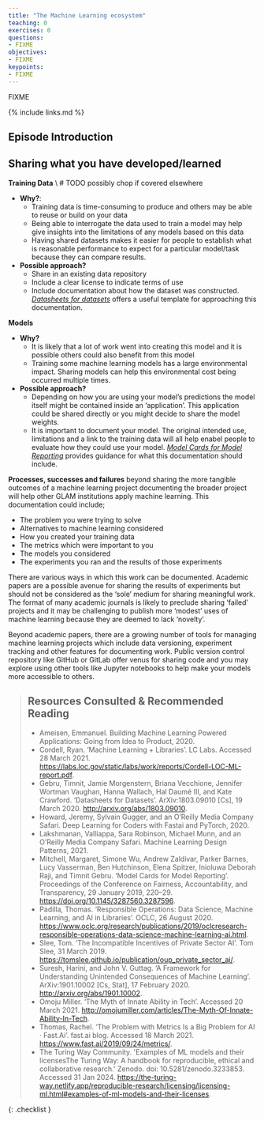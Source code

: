 ```yaml
---
title: "The Machine Learning ecosystem"
teaching: 0
exercises: 0
questions:
- FIXME
objectives:
- FIXME
keypoints:
- FIXME
---
```

FIXME

{% include links.md %}

## Episode Introduction





## Sharing what you have developed/learned 

**Training Data** 
\ # TODO possibly chop if covered elsewhere 
  - **Why?**:
    - Training data is time-consuming to produce and others may be able to reuse or build on your data
    - Being able to interrogate the data used to train a model may help give insights into the limitations of any models based on this data
    - Having shared datasets makes it easier for people to establish what is reasonable performance to expect for a particular model/task because they can compare results. 
  - **Possible approach?**
    - Share in an existing data repository
    - Include a clear license to indicate terms of use
    - Include documentation about how the dataset was constructed. [*Datasheets for datasets*](https://arxiv.org/abs/1803.09010f) offers a useful template for approaching this documentation.  

**Models**
  - **Why?**
    - It is likely that a lot of work went into creating this model and it is possible others could also benefit from this model 
    - Training some machine learning models has a large environmental impact. Sharing models can help this environmental cost being occurred multiple times.  
  - **Possible approach?**
    - Depending on how you are using your model’s predictions the model itself might be contained inside an ‘application’. This application could be shared directly or you might decide to share the model weights. 
    - It is important to document your model. The original intended use, limitations and a link to the training data will all help enabel people to evaluate how they could use your model. [*Model Cards for Model Reporting*](https://arxiv.org/ct?url=https%3A%2F%2Fdx.doi.org%2F10.1145%2F3287560.3287596&v=b782538f) provides guidance for what this documentation should include. 

**Processes, successes and failures** beyond sharing the more tangible outcomes of a machine learning project documenting the broader project will help other GLAM institutions apply machine learning. This documentation could include;
- The problem you were trying to solve
- Alternatives to machine learning considered
- How you created your training data
- The metrics which were important to you
- The models you considered
- The experiments you ran and the results of those experiments

There are various ways in which this work can be documented. Academic papers are a possible avenue for sharing the results of experiments but should not be considered as the ‘sole’ medium for sharing meaningful work. The format of many academic journals is likely to preclude sharing ‘failed’ projects and it may be challenging to publish more ‘modest’ uses of machine learning because they are deemed to lack ‘novelty’.

Beyond academic papers, there are a growing number of tools for managing machine learning projects which include data versioning, experiment tracking and other features for documenting work. Public version control repository like GitHub or GitLab offer venus for sharing code and you may explore using other tools like Jupyter notebooks to help make your models more accessible to others. 

>## Resources Consulted & Recommended Reading
>
> - Ameisen, Emmanuel. Building Machine Learning Powered Applications: Going from Idea to Product, 2020.
> - Cordell, Ryan. ‘Machine Learning + Libraries’. LC Labs. Accessed 28 March 2021. <https://labs.loc.gov/static/labs/work/reports/Cordell-LOC-ML-report.pdf>.
> - Gebru, Timnit, Jamie Morgenstern, Briana Vecchione, Jennifer Wortman Vaughan, Hanna Wallach, Hal Daumé III, and Kate Crawford. ‘Datasheets for Datasets’. ArXiv:1803.09010 [Cs], 19 March 2020. <http://arxiv.org/abs/1803.09010>.
> - Howard, Jeremy, Sylvain Gugger, and an O’Reilly Media Company Safari. Deep Learning for Coders with Fastai and PyTorch, 2020.
> - Lakshmanan, Valliappa, Sara Robinson, Michael Munn, and an O’Reilly Media Company Safari. Machine Learning Design Patterns, 2021.
> - Mitchell, Margaret, Simone Wu, Andrew Zaldivar, Parker Barnes, Lucy Vasserman, Ben Hutchinson, Elena Spitzer, Inioluwa Deborah Raji, and Timnit Gebru. ‘Model Cards for Model Reporting’. Proceedings of the Conference on Fairness, Accountability, and Transparency, 29 January 2019, 220–29. <https://doi.org/10.1145/3287560.3287596>.
> - Padilla, Thomas. ‘Responsible Operations: Data Science, Machine Learning, and AI in Libraries’. OCLC, 26 August 2020. <https://www.oclc.org/research/publications/2019/oclcresearch-responsible-operations-data-science-machine-learning-ai.html>.
> - Slee, Tom. ‘The Incompatible Incentives of Private Sector AI’. Tom Slee, 31 March 2019. <https://tomslee.github.io/publication/oup_private_sector_ai/>.
> - Suresh, Harini, and John V. Guttag. ‘A Framework for Understanding Unintended Consequences of Machine Learning’. ArXiv:1901.10002 [Cs, Stat], 17 February 2020. <http://arxiv.org/abs/1901.10002>.
> - Omoju Miller. ‘The Myth of Innate Ability in Tech’. Accessed 20 March 2021. <http://omojumiller.com/articles/The-Myth-Of-Innate-Ability-In-Tech>.
> - Thomas, Rachel. ‘The Problem with Metrics Is a Big Problem for AI · Fast.Ai’. fast.ai blog. Accessed 18 March 2021. <https://www.fast.ai/2019/09/24/metrics/>.
> - The Turing Way Community. 'Examples of ML models and their licensesThe Turing Way: A handbook for reproducible, ethical and collaborative research.' Zenodo. doi: 10.5281/zenodo.3233853. Accessed 31 Jan 2024. <https://the-turing-way.netlify.app/reproducible-research/licensing/licensing-ml.html#examples-of-ml-models-and-their-licenses>.

{: .checklist }
